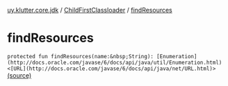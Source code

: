 [uy.klutter.core.jdk](../index.md) / [ChildFirstClassloader](index.md) / [findResources](.)


# findResources
`protected fun findResources(name:&nbsp;String): [Enumeration](http://docs.oracle.com/javase/6/docs/api/java/util/Enumeration.html)<[URL](http://docs.oracle.com/javase/6/docs/api/java/net/URL.html)>` [(source)](https://github.com/kohesive/klutter/blob/master/core-jdk6/src/main/kotlin/uy/klutter/core/jdk/ChildFirstClassloader.kt#L84)


